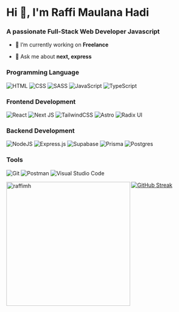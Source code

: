 <h1 align="left">Hi 👋, I'm Raffi Maulana Hadi</h1>
<h3 align="left">A passionate Full-Stack Web Developer Javascript</h3>

- 🔭 I’m currently working on **Freelance**

- 💬 Ask me about **next, express**

### Programming Language
![HTML](https://img.shields.io/badge/html-%2320232a.svg?style=for-the-badge&logo=html5&logoColor=DC4D25) ![CSS](https://img.shields.io/badge/css-%2320232a.svg?style=for-the-badge&logo=css3&logoColor=2762E9) ![SASS](https://img.shields.io/badge/sass-%2320232a.svg?style=for-the-badge&logo=sass&logoColor=C76395) ![JavaScript](https://img.shields.io/badge/javascript-%2320232a.svg?style=for-the-badge&logo=javascript&logoColor=E9D44D) ![TypeScript](https://img.shields.io/badge/typescript-%2320232a.svg?style=for-the-badge&logo=typescript&logoColor=2E73C0)

### Frontend Development
![React](https://img.shields.io/badge/react-%2320232a.svg?style=for-the-badge&logo=react&logoColor=%2361DAFB) ![Next JS](https://img.shields.io/badge/Next-%2320232a.svg?style=for-the-badge&logo=next.js&logoColor=white) ![TailwindCSS](https://img.shields.io/badge/tailwindcss-%2320232a.svg?style=for-the-badge&logo=tailwind-css&logoColor=%2361DAFB) ![Astro](https://img.shields.io/badge/astro-%2320232a.svg?style=for-the-badge&logo=astro&logoColor=white) ![Radix UI](https://img.shields.io/badge/radix%20ui-%2320232a.svg?style=for-the-badge&logo=radix-ui&logoColor=white)

### Backend Development
![NodeJS](https://img.shields.io/badge/node.js-%2320232a?style=for-the-badge&logo=node.js&logoColor=6DA55F) ![Express.js](https://img.shields.io/badge/express.js-%2320232a.svg?style=for-the-badge&logo=express&logoColor=%2361DAFB) ![Supabase](https://img.shields.io/badge/Supabase-%2320232a?style=for-the-badge&logo=supabase&logoColor=3ECF8E)  ![Prisma](https://img.shields.io/badge/Prisma-%2320232a?style=for-the-badge&logo=Prisma&logoColor=3982CE) ![Postgres](https://img.shields.io/badge/postgres-%2320232a.svg?style=for-the-badge&logo=postgresql&logoColor=%2361DAFB)


### Tools
![Git](https://img.shields.io/badge/git-%2320232a.svg?style=for-the-badge&logo=git&logoColor=D74A34) ![Postman](https://img.shields.io/badge/postman-%2320232a.svg?style=for-the-badge&logo=postman&logoColor=F76935) ![Visual Studio Code](https://img.shields.io/badge/Visual%20Studio%20Code-%2320232a.svg?style=for-the-badge&logo=visual-studio-code&logoColor=0078d7) 






<p><img  width="325" align="left" src="https://github-readme-stats.vercel.app/api/top-langs?username=raffimh&show_icons=true&locale=en&layout=compact&theme=dark&langs_count=6&count_private=true" alt="raffimh" /></p>
<a  href="https://git.io/streak-stats"><img src="https://github-readme-streak-stats-wheat-nine.vercel.app?user=raffimh&theme=dark&hide_border=false&card_width=425&card_height=177" alt="GitHub Streak" /></a>

